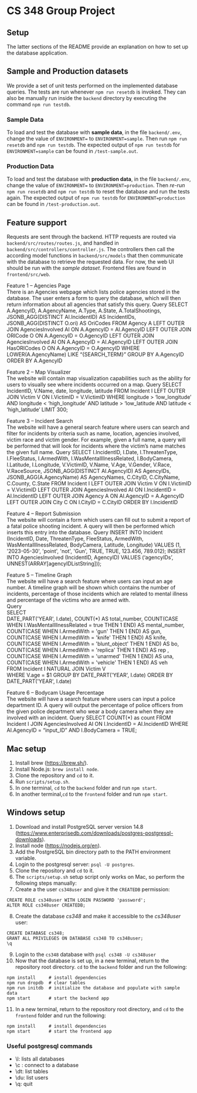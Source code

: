 # CS 348 Group Project
## Setup
The latter sections of the README provide an explanation on how to set up the database application.
## Sample and Production datasets
We provide a set of unit tests performed on the implemented database queries. The tests are run whenever `npm run resetdb` is invoked. They can also be manually run inside the `backend` directory by executing the command `npm run testdb`.
### Sample Data
To load and test the database with **sample data**, in the file `backend/.env`, change the value of `ENVIRONMENT=` to `ENVIRONMENT=sample`. Then run `npm run resetdb` and `npm run testdb`. The expected output of `npm run testdb` for `ENVIRONMENT=sample` can be found in `/test-sample.out`.
### Production Data
To load and test the database with **production data**, in the file `backend/.env`, change the value of `ENVIRONMENT=` to `ENVIRONMENT=production`. Then *re-run* `npm run resetdb` and `npm run testdb` to reset the database and run the tests again. The expected output of `npm run testdb` for `ENVIRONMENT=production` can be found in `/test-production.out`.

## Feature support
Requests are sent through the backend. HTTP requests are routed via `backend/src/routes/routes.js`, and handled in `backend/src/controllers/controller.js`. The controllers then call the according model functions in `backend/src/models` that then communicate with the database to retrieve the requested data.
For now, the web UI should be run with the *sample dataset*. Frontend files are found in `frontend/src/web`.

Feature 1 – Agencies Page  
There is an Agencies webpage which lists police agencies stored in the database. The user enters a form to query the database, which will then return information about all agencies that satisfy this query. 
Query 
SELECT A.AgencyID, A.AgencyName, A.Type, A.State, A.TotalShootings, 
	JSONB_AGG(DISTINCT AI.IncidentID) AS IncidentIDs, JSONB_AGG(DISTINCT O.ori) 	 AS OriCodes 
FROM Agency A 
LEFT OUTER JOIN AgenciesInvolved AI ON A.AgencyID = AI.AgencyID 
LEFT OUTER JOIN ORICode O ON A.AgencyID = O.AgencyID 
LEFT OUTER JOIN AgenciesInvolved AI ON A.AgencyID = AI.AgencyID 
LEFT OUTER JOIN HasORICodes O ON A.AgencyID = O.AgencyID 
WHERE LOWER(A.AgencyName) LIKE “{SEARCH_TERM}” 
GROUP BY A.AgencyID 
ORDER BY A.AgencyID 

 
Feature 2 – Map Visualizer  
The website will contain map visualization capabilities such as the ability for users to visually see where incidents occurred on a map. 
Query 
SELECT IncidentID, V.Name, date, longitude, latitude 
FROM Incident I 
LEFT OUTER JOIN Victim V ON I.VictimID = V.VictimID 
WHERE longitude > ‘low_longitude’ AND longitude < ‘high_longitude’ AND 
          latitude > ‘low_latitude AND latitude < ‘high_latitude’ 
LIMIT 300; 
 
 
Feature 3 – Incident Search  
The website will have a general search feature where users can search and filter for incidents by criteria such as name, location, agencies involved, victim race and victim gender. For example, given a full name, a query will be performed that will look for incidents where the victim’s name matches the given full name. 
Query 
SELECT I.IncidentID, I.Date, I.ThreatenType, I.FleeStatus, 
	I.ArmedWith, I.WasMentalIllnessRelated, I.BodyCamera, I.Latitude, 
	I.Longitude, 
	V.VictimID, V.Name, V.Age, V.Gender, V.Race, V.RaceSource, 
	JSONB_AGG(DISTINCT AI.AgencyID) AS AgencyIDs, 
	JSONB_AGG(A.AgencyName) AS AgencyNames, 
	C.CityID, C.CityName, C.County, C.State 
FROM Incident I 
LEFT OUTER JOIN Victim V ON I.VictimID = V.VictimID 
LEFT OUTER JOIN AgenciesInvolved AI ON I.IncidentID = AI.IncidentID 
LEFT OUTER JOIN Agency A ON AI.AgencyID = A.AgencyID 
LEFT OUTER JOIN City C ON I.CityID = C.CityID 
ORDER BY I.IncidentID 
 
 
Feature 4 – Report Submission  
The website will contain a form which users can fill out to submit a report of a fatal police shooting incident. A query will then be performed which inserts this entry into the database. 
Query 
INSERT INTO Incident (IncidentID, Date, ThreatenType, FleeStatus, ArmedWith, 	WasMentalIllnessRelated, BodyCamera, Latitude, Longitude) 
VALUES (1, '2023-05-30', 'point', 'not', 'Gun', TRUE, TRUE, 123.456, 		789.012); 
INSERT INTO AgenciesInvolved (IncidentID, AgencyID) 
VALUES (‘agencyIDs’, UNNEST(ARRAY[agencyIDListString])); 
 
 
 
Feature 5 – Timeline Graph  
The website will have a search feature where users can input an age number. A timeline graph will be shown which contains the number of incidents, percentage of those incidents which are related to mental illness and percentage of the victims who are armed with.  
Query  
SELECT  
    DATE_PART('YEAR', I.date), 
    COUNT(*) AS total_number, 
    COUNT(CASE WHEN I.WasMentalIllnessRelated = true THEN 1 END) AS 
    mental_number, 
    COUNT(CASE WHEN I.ArmedWith = 'gun' THEN 1 END) AS gun, 
    COUNT(CASE WHEN I.ArmedWith = 'knife' THEN 1 END) AS knife, 
    COUNT(CASE WHEN I.ArmedWith = 'blunt_object' THEN 1 END) AS bo, 
    COUNT(CASE WHEN I.ArmedWith = 'replica' THEN 1 END) AS rep , 
    COUNT(CASE WHEN I.ArmedWith = 'unarmed' THEN 1 END) AS una,  
    COUNT(CASE WHEN I.ArmedWith = 'vehicle' THEN 1 END) AS veh  
    FROM Incident I NATURAL JOIN Victim V    
    WHERE V.age = $1 
    GROUP BY DATE_PART('YEAR', I.date) 
    ORDER BY DATE_PART('YEAR', I.date) 
  
 
 
Feature 6 – Bodycam Usage Percentage  
The website will have a search feature where users can input a police department ID. A query will output the percentage of police officers from the given police department who wear a body camera when they are involved with an incident. 
Query 
SELECT COUNT(*) as count FROM Incident I 
JOIN AgenciesInvolved AI ON I.IncidentID = AI.IncidentID 
WHERE AI.AgencyID = “input_ID” AND I.BodyCamera = TRUE; 



## Mac setup
1. Install brew (https://brew.sh/).
2. Install Node.js: `brew install node`.
3. Clone the repository and `cd` to it.
4. Run `scripts/setup.sh`.
5. In one terminal, `cd` to the `backend` folder and run `npm start`.
6. In another terminal,`cd` to the `frontend` folder and run `npm start`.
## Windows setup
1. Download and install PostgreSQL server version 14.8 (https://www.enterprisedb.com/downloads/postgres-postgresql-downloads).
2. Install node (https://nodejs.org/en).
3. Add the PostgreSQL bin directory path to the PATH environment variable.
4. Login to the postgresql server: `psql -U postgres`.
5. Clone the repository and `cd` to it.
6. The `scripts/setup.sh` setup script only works on Mac, so perform the following steps manually:
7. Create a the user `cs348user` and give it the `CREATEDB` permission:
```
CREATE ROLE cs348user WITH LOGIN PASSWORD 'password';
ALTER ROLE cs348user CREATEDB;
```
8. Create the database *cs348* and make it accessible to the *cs348user* user:
```
CREATE DATABASE cs348;
GRANT ALL PRIVILEGES ON DATABASE cs348 TO cs348user;
\q
```
9. Login to the `cs348` database with `psql cs348 -U cs348user`
10. Now that the database is set up, in a new terminal, return to the repository root directory. `cd` to the `backend` folder and run the following:
```
npm install     # install dependencies
npm run dropdb  # clear tables
npm run initdb  # initialize the database and populate with sample data
npm start       # start the backend app
```
11. In a new terminal, return to the repository root directory, and `cd` to the `frontend` folder and run the following:
```
npm install     # install dependencies
npm start       # start the frontend app
```

### Useful postgresql commands
* \l: lists all databases
* \c <database>: connect to a database
* \dt: list tables
* \du: list users
* \q: quit
